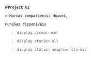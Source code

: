 #**`Project 02`**

    > Marcas compatíveis: Huawei,

`Funções disponivéis`
> `display access-user`

> `display station all`

> `display station neighbor sta-mac`

